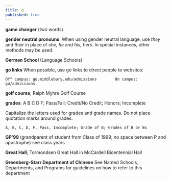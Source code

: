 ```yaml
---
title: g
published: true
---
```


**game changer** (two words)

**gender neutral pronouns**: When using gender neutral language, use _they_ and _their_ in place of _she, he_ and _his, hers_. In special instances, other methods may be used.

**German School** (Language Schools)

**go links** When possible, use go links to direct people to websites:

`Off campus: go.middlebury.edu/admissions       
On campus: go/admissions`

**golf course**; Ralph Myhre Golf Course

**grades**: A B C D F; Pass/Fail; Credit/No Credit; Honors; Incomplete 

Capitalize the letters used for grades and grade names. Do not place quotation marks around grades.

`A, B, C, D, F, Pass, Incomplete; Grade of B; Grades of B or Bs`

**GP’99** (grandparent of student from Class of 1999; no space between P and apostrophe) see class years

**Great Hall**; Tormondsen Great Hall in McCardell Bicentennial Hall

**Greenberg-Starr Department of Chinese** See Named Schools, Departments, and Programs for guidelines on how to refer to this department
